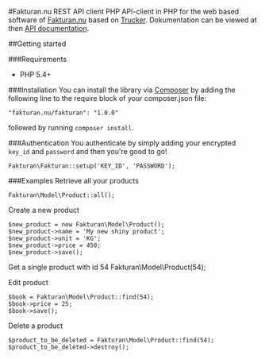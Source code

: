 #Fakturan.nu REST API client PHP
API-client in PHP for the web based software of [Fakturan.nu](https://fakturan.nu) based on [Trucker](https://github.com/Indatus/trucker). Dokumentation can be viewed at then [API documentation](https://fakturan.nu/apidocs/v2/).

##Getting started

###Requirements
- PHP 5.4+

###Installation
You can install the library via [Composer](http://getcomposer.org) by adding the following line to the require block of your composer.json file:

	"fakturan.nu/fakturan": "1.0.0"
	
followed by running `composer install`.

###Authentication
You authenticate by simply adding your encrypted `key_id` and `password` and then you're good to go!

	Fakturan\Fakturan::setup('KEY_ID', 'PASSWORD');

###Examples
Retrieve all your products

	Fakturan\Model\Product::all();

Create a new product

	$new_product = new Fakturan\Model\Product();
	$new_product->name = 'My new shiny product';
	$new_product->unit = 'KG';
	$new_product->price = 450;
	$new_product->save();
	
Get a single product with id 54
	Fakturan\Model\Product(54);
	
Edit product

	$book = Fakturan\Model\Product::find(54);
	$book->price = 25;
	$book->save();
	
Delete a product

	$product_to_be_deleted = Fakturan\Model\Product::find(54);
	$product_to_be_deleted->destroy();
	